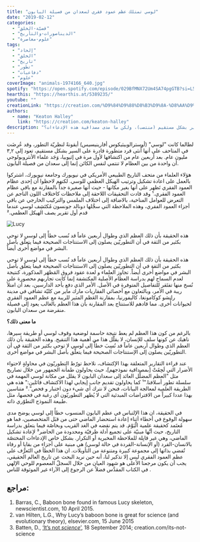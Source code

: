 ```yaml
---
title: "لوسي تمتلك عظم عمود فقري لسعدان من فصيلة البابون"
date: "2019-02-12"
categories:
  - "قضيّة-الخلق"
  - "الديناصورات-والتأريخ"
  - "علوم-معاصرة"
tags:
  - "إلحاد"
  - "الخلق"
  - "تاريخ"
  - "تطور"
  - "دفاعيات"
  - "علوم"
coverImage: "animals-1974166_640.jpg"
spotify: "https://open.spotify.com/episode/029BfMNX72Um4SA74pgGTB?si=L55NC8YFSImvGKe9lXay-w"
hearthis: "https://hearthis.at/5389235/"
youtube: ""
creationLink: "https://creation.com/%D9%84%D9%88%D8%B3%D9%8A-%D8%AA%D9%85%D8%AA%D9%84%D9%83-%D8%B9%D9%85%D9%88%D8%AF-%D9%81%D9%82%D8%B1%D9%8A-%D9%84%D8%B3%D8%B9%D8%AF%D8%A7%D9%86-%D8%A7%D9%84%D8%A8%D8%A7%D8%A8%D9%88%D9%86"
authors:
  - name: "Keaton Halley"
    link: "https://creation.com/keaton-halley"
description: "لوسي هي أيقونة التطور حيث أنها تُعتبر حلقة وصل كونها قادرة على السير بشكل مستقيم (منتصب)، ولكن ما مدى مصداقية هذه الإدعاءات؟"
---
```


لطالما كانت "لوسي" (أوسترالوبيثيكوس أفارينيسيس) أيقونةً لنظريّة التطور، وقد عُرِضَت في المتاحف على أنها أُنثى قرد متطورة قادرة على السير بشكل مستقيم، تعود إلى ٣,٢ مليون عام. بعد أربعين عام من اكتشافها لأول مرة في إثيوبيا، وَجَد علماء الأنثروبولوجي أن واحدة من بين العظام لا تنتمي لنفس الكائن إنما إلى سعدان من فصيلة البابون.

هؤلاء العلماء من متحف التاريخ الطبيعي الأمريكي في نيويورك وجامعة نيويورك، اشتركوا بالعمل على اعادة تشكيل وترتيب الهيكل العظمي للوسي. لكنهم لاحظوا أن إحدى عظام العمود الفقري تَظهر على أنها بغير مكانها - حيث أنها صغيرة جداً بالمقارنة مع باقي عظام العمود الفقري.¹ وقد قادت التحقيقات اللاحقة إلى ملاحظات كاختلاف اللون الناجم عن التعرض للعوامل المناخية، بالاضافة إلى اختلاف الملمس والتركيب الخارجي عن باقي أجزاء العمود الفقري، وهذه الملاحظة التي سجَّلها دونالد جونسون مُكتَشِف لوسي عندما قدم أول تقرير يصف الهيكل العظمي.²

![Lucy](lucy-e1555580819939.jpg)

هذه الحقيقة بأن ذلك العظم الذي وطوال أربعين عاماً قد نُسب خطأً إلى لوسي لا توحي بكثير من الثقة في أن التطوريّين يصلون إلى الاستنتاجات الصحيحة فيما يتعلّق بأصل البشر في مواضع أُخرى أيضاً.

هذه الحقيقة بأن ذلك العظم الذي وطوال أربعين عاماً قد نُسب خطأً إلى لوسي لا توحي بكثير من الثقة في أن التطوريّين يصلون إلى الاستنتاجات الصحيحة فيما يتعلّق بأصل البشر في مواضع أُخرى أيضاً. تجاوز العلماء و لعدة عقود فروق المَظهَر المذكورة، كنتيجة لعدم السماح لهم بدراسة العظام الأصلية المكتشفة إنما كانت تجاربهم محصورة على نُسخ منها تفتَقر للتفاصيل المتوفرة في الأصل. الأمر الذي دفع بأحد الدارسين، بعد أن امتلأ ريبة في الأمر، وبالتعاون مع أخصائي الفقاريات مارك ماير من كليّة تشافي في مدينة رانشو كوكامونغا، كاليفورنيا، بمقارنة العَظم المثير للريبة مع عظم العمود الفقري لحيوانات أُخرى. مما قادهم للاستنتاج بعد المقارنة بأن هذا العظم بالغالب يعود إلى فصيلة منقرضة من سعدان البابون.

**ما معنى ذلك؟**

بالرغم من كون هذا العظم لم يعط نتيجة حاسمة لوضعية وقوف لوسي أو طريقة سيرها، ناهيك عن كونها سلف للإنسان، لا يقلّل هذا من أهمية هذا التنقيح. وهذه الحقيقة بأن ذلك العظم الذي وطوال أربعين عاماً قد نُسِبَ خطأً إلى لوسي لا توحي بكثير من الثقة في أن التطوريّين يصلون إلى الإستنتاجات الصحيحة فيما يتعلَّق بأصل البشر في مواضع أُخرى.

عند قراءة التقارير المتعلقة بهذا الإكتشاف، نلاحظ تورّط التطوريّون في محاولةٍ لاحتواء الأضرار التي لَحِقَتْ \[بمصداقية نموذجهم\]، حيث يحاولون طمأنة الجمهور من خلال تصاريح مثل "العظم المضلِّل العائد إلى سعدان البابون لا يقلل من مكانة لوسي المهمة في سلسلة تطور أسلافنا."¹ كما يحاولون تقديم جانب إيجابي لهذا الاكتشاف قائلين:" هذه هي الطريقة العلمية لمعالجة البيانات، فنحن لا نترك أَي شيء دون اختبار و فحص".² متناسين بهذا عددا كبيراً من الافتراضات المبدئية التي لا يُظهر التطوريّون اَي رغبة في فحصها، مثل طبيعة النموذج التطوّري ذاته.

في الحقيقة، ان هذا الإلتباس في عظم البابون المنسوب خطأً إلى لوسي يوضح مدى سهولة الوقوع في أخطاء أثناء إعادة استحضار الماضي حتى من قبَل المتخصصين، فما هو مُعتَمد كحقيقة علمية الْيَوْمَ. قد يتم نقضه في الغد القريب وبخاصّة فيما يتعلق بدراسة التاريخ، حيث أنَّها مبنيّة على تجميع أدلة ظرفيّة ومحدودة من الحاضر³ لإعادة تشكيل الماضي، وهي غير قابِلة للملاحظة المخبرية أو التكرار. بشكل خاص الإدعاءات المختصّة بالانسان-القرد (أو الإنسانة-القردة في حالة لوسي) هي مبنية على أجزاء من بقايا أو رفاة تُفضي بذاتها إلى مجموعة كبيرة ومتنوعة من التأويلات. ان هذا الخطأ في التَعرُّف على عظم العمود الفقري ليس إلا تذكير لنا، أنه حين نريد البحث عن تاريخ العالم الحقيقي، يجب أن يكون مرجعنا الأعلى هو شهود العيان من خلال السجلّ المعصوم للوحي الإلهي في الكتاب المقدَّس فضلاً عن الرجوع إلى الآراء غير الموثوقة للناس .

## مراجع:  

1. Barras, C., Baboon bone found in famous Lucy skeleton, newscientist.com, 10 April 2015.
2. van Hilten, L.G., Why Lucy’s baboon bone is great for science (and evolutionary theory), elsevier.com, 15 June 2015
3. Batten, D., [‘It’s not *science*’](https://creation.com/its-not-science), 18 September 2014; creation.com/its-not-science
